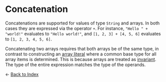# Concatenation

Concatenations are supported for values of type `String` and arrays. In both cases they are expressed via the operator `+`. For instance, `"Hello " + "world!"` evaluates to `"Hello world!"`, and `[1, 2, 3] + [4, 5, 6]` evaluates to `[1, 2, 3, 4, 5, 6]`.

Concatenating two arrays requires that both arrays be of the same type, in contrast to constructing an [array literal](https://github.com/microsoft/qsharp-language/blob/main/Specifications/Language/3_Expressions/ValueLiterals.md#array-literals) where a common base type for all array items is determined. This is because arrays are treated as [invariant](https://github.com/microsoft/qsharp-language/blob/main/Specifications/Language/4_TypeSystem/SubtypingAndVariance.md#subtyping-and-variance). The type of the entire expression matches the type of the operands.

← [Back to Index](https://github.com/microsoft/qsharp-language/tree/main/Specifications/Language#index)
